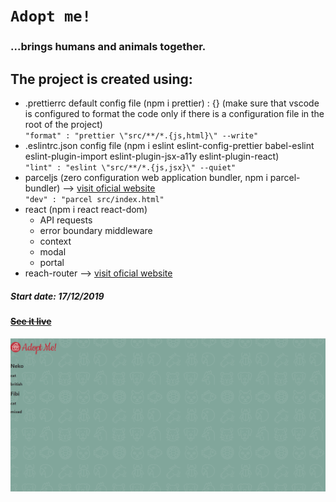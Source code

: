 # `Adopt me!`

### ...brings humans and animals together.

## The project is created using:

- .prettierrc default config file (npm i prettier) : {}
  (make sure that vscode is configured to format the code only if there is a configuration file in the root of the project)\
  `"format" : "prettier \"src/**/*.{js,html}\" --write"`
- .eslintrc.json config file (npm i eslint eslint-config-prettier babel-eslint eslint-plugin-import eslint-plugin-jsx-a11y eslint-plugin-react)\
  `"lint" : "eslint \"src/**/*.{js,jsx}\" --quiet"`
- parceljs (zero configuration web application bundler, npm i parcel-bundler) --> [visit oficial website](https://parceljs.org)\
  `"dev" : "parcel src/index.html"`
- react (npm i react react-dom)
  - API requests
  - error boundary middleware
  - context
  - modal
  - portal
- reach-router --> [visit oficial website](https://reach.tech/router)

##### Start date: 17/12/2019

#### ~~[See it live]()~~

![alt text](https://raw.githubusercontent.com/iuliancarnaru/adopt-me/master/assets/images/first-step.png "Test image for readme file")
